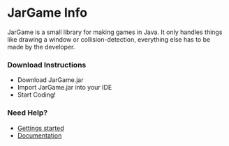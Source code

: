 # JarGame Info

JarGame is a small library for making games in Java. 
It only handles things like drawing a window or collision-detection, 
everything else has to be made by the developer.

### Download Instructions
* Download JarGame.jar
* Import JarGame.jar into your IDE
* Start Coding!


### Need Help?

* [Gettings started](https://github.com/Joshyx/JarGame/wiki/Getting-Started)
* [Documentation](https://github.com/Joshyx/JarGame/wiki/Documentation)
